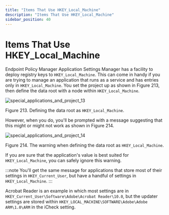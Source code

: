 ```yaml
---
title: "Items That Use HKEY_Local_Machine"
description: "Items That Use HKEY_Local_Machine"
sidebar_position: 40
---
```


# Items That Use HKEY_Local_Machine

Endpoint Policy Manager Application Settings Manager has a facility to deploy registry keys to
`HKEY_Local_Machine`. This can come in handy if you are trying to manage an application that runs as
a service and has entries only in `HKEY_Local_Machine`. You set the project up as shown in Figure
213, then define the data root with a node within `HKEY_Local_Machine`.

![special_applications_and_project_13](/images/endpointpolicymanager/applicationsettings/designstudio/applicationsprojects/special_applications_and_project_13.webp)

Figure 213. Defining the data root as `HKEY_Local_Machine`.

However, when you do, you'll be prompted with a message suggesting that this might or might not work
as shown in Figure 214.

![special_applications_and_project_14](/images/endpointpolicymanager/applicationsettings/designstudio/applicationsprojects/special_applications_and_project_14.webp)

Figure 214. The warning when defining the data root as `HKEY_Local_Machine`.

If you are sure that the application's value is best suited for `HKEY_Local_Machine`, you can safely
ignore this warning.

:::note
You'll get the same message for applications that store most of their settings in
`HKEY_Current_User`, but have a handful of settings in `HKEY_Local_Machine`.
:::


Acrobat Reader is an example in which most settings are in
`HKEY_Current_User\Software\Adobe\Acrobat Reader\10.0`, but the updater settings are stored within
`HKEY_LOCAL_MACHINE\SOFTWARE\Adobe\Adobe ARM\1.0\ARM` in the iCheck setting.
